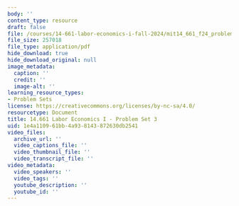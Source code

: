 ```yaml
---
body: ''
content_type: resource
draft: false
file: /courses/14-661-labor-economics-i-fall-2024/mit14_661_f24_problem_set_3.pdf
file_size: 257018
file_type: application/pdf
hide_download: true
hide_download_original: null
image_metadata:
  caption: ''
  credit: ''
  image-alt: ''
learning_resource_types:
- Problem Sets
license: https://creativecommons.org/licenses/by-nc-sa/4.0/
resourcetype: Document
title: 14.661 Labor Economics I - Problem Set 3
uid: 1e4a1109-61bb-4a93-8143-872630db2541
video_files:
  archive_url: ''
  video_captions_file: ''
  video_thumbnail_file: ''
  video_transcript_file: ''
video_metadata:
  video_speakers: ''
  video_tags: ''
  youtube_description: ''
  youtube_id: ''
---
```

